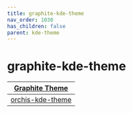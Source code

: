 ```yaml
---
title: graphite-kde-theme
nav_order: 1030
has_children: false
parent: kde-theme
---
```



# graphite-kde-theme

| [Graphite Theme](https://samwhelp.github.io/note-about-theme/read/desktop-theme/themes/graphite-theme.html) |
| --- |
| [orchis-kde-theme](https://github.com/vinceliuice/Graphite-kde-theme) |
